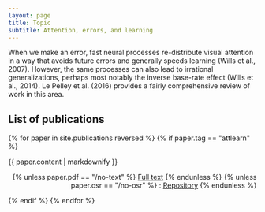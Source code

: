 ```yaml
---
layout: page
title: Topic
subtitle: Attention, errors, and learning
---
```


When we make an error, fast neural processes re-distribute visual attention in a way that avoids future errors and generally speeds learning (Wills et al., 2007). However, the same processes can also lead to irrational generalizations, perhaps most notably the inverse base-rate effect (Wills et al., 2014). Le Pelley et al. (2016) provides a fairly comprehensive review of work in this area.


## List of publications

{% for paper in site.publications reversed %}
  {% if paper.tag == "attlearn" %}
  <p>{{ paper.content | markdownify }}
  <div align="right">
  {% unless paper.pdf == "/no-text" %}
  <a href="{{ paper.pdf }}">Full text</a>
  {% endunless %}
  {% unless paper.osr == "/no-osr" %}
   : <a href="{{ paper.osr }}">Repository</a>
  {% endunless %}
  </div>
  </p>
  {% endif %} 
{% endfor %}
